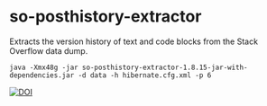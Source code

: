 # so-posthistory-extractor
Extracts the version history of text and code blocks from the Stack Overflow data dump.

    java -Xmx48g -jar so-posthistory-extractor-1.8.15-jar-with-dependencies.jar -d data -h hibernate.cfg.xml -p 6

[![DOI](https://zenodo.org/badge/98211942.svg)](https://zenodo.org/badge/latestdoi/98211942)
